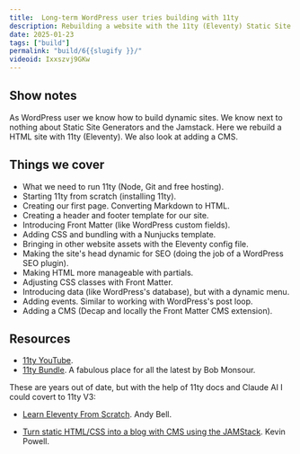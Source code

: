 ```yaml
---
title:  Long-term WordPress user tries building with 11ty
description: Rebuilding a website with the 11ty (Eleventy) Static Site Generator.
date: 2025-01-23
tags: ["build"]
permalink: "build/6{{slugify }}/"
videoid: Ixxszvj9GKw
---
```


## Show notes


As WordPress user we know how to build dynamic sites. We know next to nothing about Static Site Generators and the Jamstack. Here we rebuild a HTML site with 11ty (Eleventy). We also look at adding a CMS.

## Things we cover 



- What we need to run 11ty (Node, Git and free hosting).
- Starting 11ty from scratch (installing 11ty).
- Creating our first page. Converting Markdown to HTML.
- Creating a header and footer template for our site.
- Introducing Front Matter (like WordPress custom fields). 
- Adding CSS and bundling with a Nunjucks template.
- Bringing in other website assets with the Eleventy config file.
- Making the site's head dynamic for SEO (doing the job of a WordPress SEO plugin).
- Making HTML more manageable with partials.
- Adjusting CSS classes with Front Matter.
- Introducing data (like WordPress's database), but with a dynamic menu.
- Adding events. Similar to working with WordPress's post loop.
- Adding a CMS (Decap and locally the Front Matter CMS extension).


Resources
---------

*   [11ty YouTube](https://www.youtube.com/@EleventyVideo/videos).
*   [11ty Bundle](https://11tybundle.dev/). A fabulous place for all the latest by Bob Monsour.

These are years out of date, but with the help of 11ty docs and Claude AI I could covert to 11ty V3:

*   [Learn Eleventy From Scratch](https://learneleventyfromscratch.com/). Andy Bell.
    
*   [Turn static HTML/CSS into a blog with CMS using the JAMStack](https://www.youtube.com/watch?v=4wD00RT6d-g). Kevin Powell.